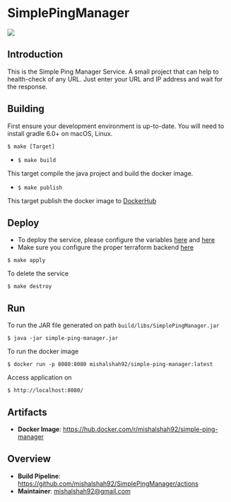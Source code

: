 # SimplePingManager 

![](https://github.com/mishalshah92/SimplePingManager/workflows/java-ci/badge.svg)

## Introduction

This is the Simple Ping Manager Service. A small project that can help to health-check of any URL.
Just enter your URL and IP address and wait for the response.

## Building

First ensure your development environment is up-to-date. You will need to install gradle 6.0+ on macOS, Linux.

```shell script
$ make [Target]
```

- `$ make build`

This target compile the java project and build the docker image. 
    
- `$ make publish`

This target publish the docker image to [DockerHub](https://hub.docker.com/r/mishalshah92/simple-ping-manager)


## Deploy

- To deploy the service, please configure the variables [here](terraform/service.tf) and [here](terraform/service_variables.tf)
- Make sure you configure the proper terraform backend [here](terraform/main.tf)

```shell script
$ make apply
``` 

To delete the service

```shell script
$ make destroy
``` 

## Run

To run the JAR file generated on path `build/libs/SimplePingManager.jar`

```shell script
$ java -jar simple-ping-manager.jar
``` 

To run the docker image

```shell script
$ docker run -p 8080:8080 mishalshah92/simple-ping-manager:latest
``` 

Access application on

```shell script
$ http://localhost:8080/
``` 

## Artifacts

- **Docker Image**: <https://hub.docker.com/r/mishalshah92/simple-ping-manager>


## Overview

- **Build Pipeline**: <https://github.com/mishalshah92/SimplePingManager/actions>
- **Maintainer**: mishalshah92@gmail.com
